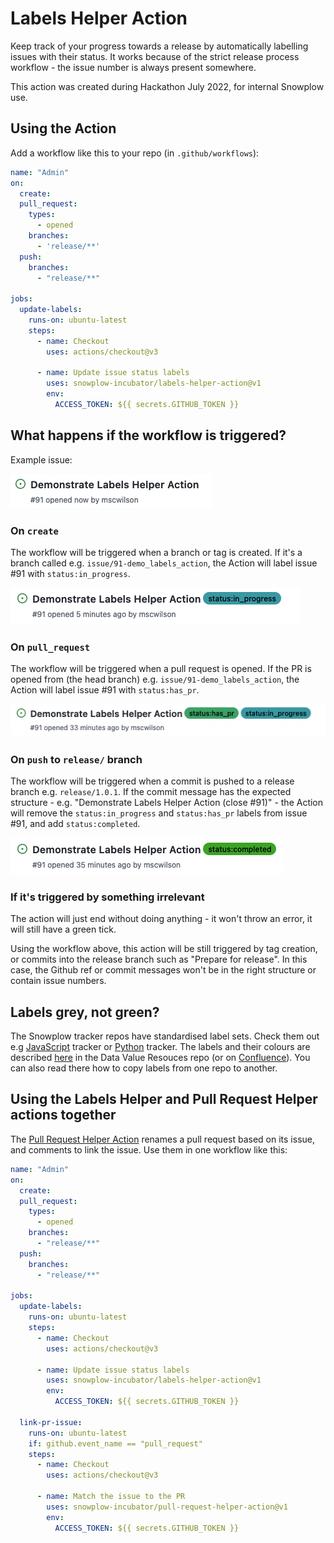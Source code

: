 # Labels Helper Action

Keep track of your progress towards a release by automatically labelling issues with their status. It works because of the strict release process workflow - the issue number is always present somewhere.

This action was created during Hackathon July 2022, for internal Snowplow use.

## Using the Action
Add a workflow like this to your repo (in `.github/workflows`):

```yaml
name: "Admin"
on:
  create:
  pull_request:
    types:
      - opened
    branches:
      - 'release/**'
  push:
    branches:
      - "release/**"

jobs:
  update-labels:
    runs-on: ubuntu-latest
    steps:
      - name: Checkout
        uses: actions/checkout@v3

      - name: Update issue status labels
        uses: snowplow-incubator/labels-helper-action@v1
        env:
          ACCESS_TOKEN: ${{ secrets.GITHUB_TOKEN }}
```

## What happens if the workflow is triggered?
Example issue:  

![new issue](public/1_new_issue.png)

### On `create`
The workflow will be triggered when a branch or tag is created. If it's a branch called e.g. `issue/91-demo_labels_action`, the Action will label issue #91 with `status:in_progress`.  

![in progress](public/2_issue_in_progress.png)

### On `pull_request`
The workflow will be triggered when a pull request is opened. If the PR is opened from (the head branch) e.g. `issue/91-demo_labels_action`, the Action will label issue #91 with `status:has_pr`.  

![has pr](public/3_issue_has_pr.png)

### On `push` to `release/` branch
The workflow will be triggered when a commit is pushed to a release branch e.g. `release/1.0.1`. If the commit message has the expected structure - e.g. "Demonstrate Labels Helper Action (close #91)" - the Action will remove the `status:in_progress` and `status:has_pr` labels from issue #91, and add `status:completed`.  

![completed](public/4_issue_completed.png)

### If it's triggered by something irrelevant
The action will just end without doing anything - it won't throw an error, it will still have a green tick.

Using the workflow above, this action will be still triggered by tag creation, or commits into the release branch such as "Prepare for release". In this case, the Github ref or commit messages won't be in the right structure or contain issue numbers.

## Labels grey, not green?
The Snowplow tracker repos have standardised label sets. Check them out e.g [JavaScript](https://github.com/snowplow/snowplow-javascript-tracker/labels) tracker or [Python](https://github.com/snowplow/snowplow-python-tracker/labels) tracker. The labels and their colours are described [here](https://github.com/snowplow-incubator/data-value-resources/blob/main/20%20Style/GH_issue_labels.md) in the Data Value Resouces repo (or on [Confluence](https://snplow.atlassian.net/wiki/spaces/DVR/pages/2767126529/GitHub+issue+labels)). You can also read there how to copy labels from one repo to another.


## Using the Labels Helper and Pull Request Helper actions together
The [Pull Request Helper Action](https://github.com/snowplow-incubator/pull-request-helper-action) renames a pull request based on its issue, and comments to link the issue. Use them in one workflow like this:

```yaml
name: "Admin"
on:
  create:
  pull_request:
    types:
      - opened
    branches:
      - "release/**"
  push:
    branches:
      - "release/**"

jobs:
  update-labels:
    runs-on: ubuntu-latest
    steps:
      - name: Checkout
        uses: actions/checkout@v3

      - name: Update issue status labels
        uses: snowplow-incubator/labels-helper-action@v1
        env:
          ACCESS_TOKEN: ${{ secrets.GITHUB_TOKEN }}

  link-pr-issue:
    runs-on: ubuntu-latest
    if: github.event_name == "pull_request"
    steps:
      - name: Checkout
        uses: actions/checkout@v3

      - name: Match the issue to the PR
        uses: snowplow-incubator/pull-request-helper-action@v1
        env:
          ACCESS_TOKEN: ${{ secrets.GITHUB_TOKEN }}
```
